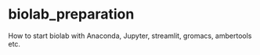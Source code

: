 # biolab_preparation
How to start biolab with Anaconda, Jupyter, streamlit, gromacs, ambertools etc.
